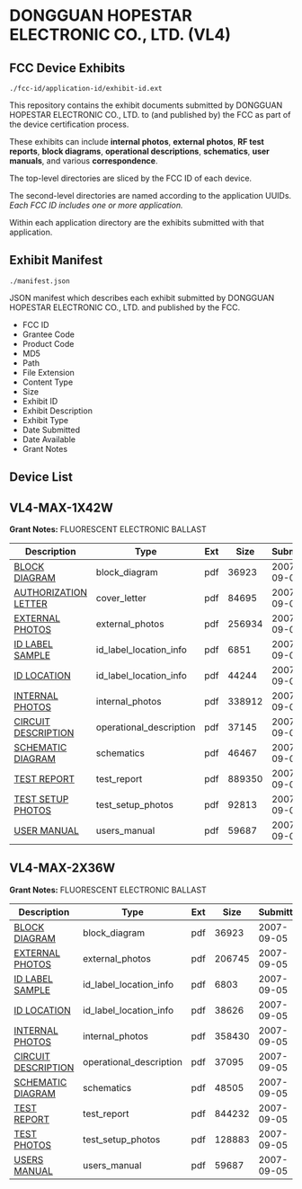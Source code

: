# DONGGUAN HOPESTAR ELECTRONIC CO., LTD. (VL4)
## FCC Device Exhibits

```
./fcc-id/application-id/exhibit-id.ext
```

This repository contains the exhibit documents submitted by DONGGUAN HOPESTAR ELECTRONIC CO., LTD. to (and published by) the FCC as part of the device certification process.

These exhibits can include **internal photos**, **external photos**, **RF test reports**, **block diagrams**, **operational descriptions**, **schematics**, **user manuals**, and various **correspondence**.

The top-level directories are sliced by the FCC ID of each device.

The second-level directories are named according to the application UUIDs. *Each FCC ID includes one or more application.*

Within each application directory are the exhibits submitted with that application. 

## Exhibit Manifest

```
./manifest.json
```

JSON manifest which describes each exhibit submitted by DONGGUAN HOPESTAR ELECTRONIC CO., LTD. and published by the FCC.

- FCC ID
- Grantee Code
- Product Code
- MD5
- Path
- File Extension
- Content Type
- Size
- Exhibit ID
- Exhibit Description
- Exhibit Type
- Date Submitted
- Date Available
- Grant Notes

## Device List
## VL4-MAX-1X42W
**Grant Notes:** FLUORESCENT ELECTRONIC BALLAST

| Description | Type | Ext | Size | Submitted | Available |
| ----------- | ---- | --- | ---- | --------- | --------- |
| [BLOCK DIAGRAM](VL4-MAX-1X42W/918ce6c88ee46b44777845c8e614d68c/839010.pdf) | block_diagram | pdf | 36923 | 2007-09-05 | 2007-09-05 |
| [AUTHORIZATION LETTER](VL4-MAX-1X42W/918ce6c88ee46b44777845c8e614d68c/839009.pdf) | cover_letter | pdf | 84695 | 2007-09-05 | 2007-09-05 |
| [EXTERNAL PHOTOS](VL4-MAX-1X42W/918ce6c88ee46b44777845c8e614d68c/839012.pdf) | external_photos | pdf | 256934 | 2007-09-05 | 2007-09-05 |
| [ID LABEL SAMPLE](VL4-MAX-1X42W/918ce6c88ee46b44777845c8e614d68c/839013.pdf) | id_label_location_info | pdf | 6851 | 2007-09-05 | 2007-09-05 |
| [ID LOCATION](VL4-MAX-1X42W/918ce6c88ee46b44777845c8e614d68c/839014.pdf) | id_label_location_info | pdf | 44244 | 2007-09-05 | 2007-09-05 |
| [INTERNAL PHOTOS](VL4-MAX-1X42W/918ce6c88ee46b44777845c8e614d68c/839015.pdf) | internal_photos | pdf | 338912 | 2007-09-05 | 2007-09-05 |
| [CIRCUIT DESCRIPTION](VL4-MAX-1X42W/918ce6c88ee46b44777845c8e614d68c/839011.pdf) | operational_description | pdf | 37145 | 2007-09-05 | 2007-09-05 |
| [SCHEMATIC DIAGRAM](VL4-MAX-1X42W/918ce6c88ee46b44777845c8e614d68c/839016.pdf) | schematics | pdf | 46467 | 2007-09-05 | 2007-09-05 |
| [TEST REPORT](VL4-MAX-1X42W/918ce6c88ee46b44777845c8e614d68c/839018.pdf) | test_report | pdf | 889350 | 2007-09-05 | 2007-09-05 |
| [TEST SETUP PHOTOS](VL4-MAX-1X42W/918ce6c88ee46b44777845c8e614d68c/839017.pdf) | test_setup_photos | pdf | 92813 | 2007-09-05 | 2007-09-05 |
| [USER MANUAL](VL4-MAX-1X42W/918ce6c88ee46b44777845c8e614d68c/839019.pdf) | users_manual | pdf | 59687 | 2007-09-05 | 2007-09-05 |
## VL4-MAX-2X36W
**Grant Notes:** FLUORESCENT ELECTRONIC BALLAST

| Description | Type | Ext | Size | Submitted | Available |
| ----------- | ---- | --- | ---- | --------- | --------- |
| [BLOCK DIAGRAM](VL4-MAX-2X36W/0fa74fa3a3490e04f6028fc1bde68495/839010.pdf) | block_diagram | pdf | 36923 | 2007-09-05 | 2007-09-05 |
| [EXTERNAL PHOTOS](VL4-MAX-2X36W/0fa74fa3a3490e04f6028fc1bde68495/839022.pdf) | external_photos | pdf | 206745 | 2007-09-05 | 2007-09-05 |
| [ID LABEL SAMPLE](VL4-MAX-2X36W/0fa74fa3a3490e04f6028fc1bde68495/839023.pdf) | id_label_location_info | pdf | 6803 | 2007-09-05 | 2007-09-05 |
| [ID LOCATION](VL4-MAX-2X36W/0fa74fa3a3490e04f6028fc1bde68495/839024.pdf) | id_label_location_info | pdf | 38626 | 2007-09-05 | 2007-09-05 |
| [INTERNAL PHOTOS](VL4-MAX-2X36W/0fa74fa3a3490e04f6028fc1bde68495/839025.pdf) | internal_photos | pdf | 358430 | 2007-09-05 | 2007-09-05 |
| [CIRCUIT DESCRIPTION](VL4-MAX-2X36W/0fa74fa3a3490e04f6028fc1bde68495/839021.pdf) | operational_description | pdf | 37095 | 2007-09-05 | 2007-09-05 |
| [SCHEMATIC DIAGRAM](VL4-MAX-2X36W/0fa74fa3a3490e04f6028fc1bde68495/839026.pdf) | schematics | pdf | 48505 | 2007-09-05 | 2007-09-05 |
| [TEST REPORT](VL4-MAX-2X36W/0fa74fa3a3490e04f6028fc1bde68495/839028.pdf) | test_report | pdf | 844232 | 2007-09-05 | 2007-09-05 |
| [TEST PHOTOS](VL4-MAX-2X36W/0fa74fa3a3490e04f6028fc1bde68495/839027.pdf) | test_setup_photos | pdf | 128883 | 2007-09-05 | 2007-09-05 |
| [USERS MANUAL](VL4-MAX-2X36W/0fa74fa3a3490e04f6028fc1bde68495/839029.pdf) | users_manual | pdf | 59687 | 2007-09-05 | 2007-09-05 |
